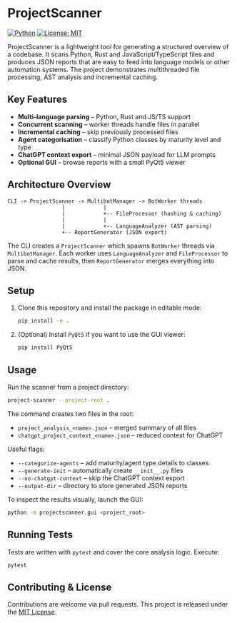 # ProjectScanner

[![Python](https://img.shields.io/badge/python-3.12+-blue.svg)](https://www.python.org/)
[![License: MIT](https://img.shields.io/badge/License-MIT-yellow.svg)](LICENSE)

ProjectScanner is a lightweight tool for generating a structured overview of a codebase. It scans Python, Rust and JavaScript/TypeScript files and produces JSON reports that are easy to feed into language models or other automation systems. The project demonstrates multithreaded file processing, AST analysis and incremental caching.

## Key Features

- **Multi‑language parsing** – Python, Rust and JS/TS support
- **Concurrent scanning** – worker threads handle files in parallel
- **Incremental caching** – skip previously processed files
- **Agent categorisation** – classify Python classes by maturity level and type
- **ChatGPT context export** – minimal JSON payload for LLM prompts
- **Optional GUI** – browse reports with a small PyQt5 viewer

## Architecture Overview

```
CLI -> ProjectScanner -> MultibotManager -> BotWorker threads
                 |            |
                 |            +-- FileProcessor (hashing & caching)
                 |            |
                 |            +-- LanguageAnalyzer (AST parsing)
                 +-- ReportGenerator (JSON export)
```

The CLI creates a `ProjectScanner` which spawns `BotWorker` threads via `MultibotManager`. Each worker uses `LanguageAnalyzer` and `FileProcessor` to parse and cache results, then `ReportGenerator` merges everything into JSON.

## Setup

1. Clone this repository and install the package in editable mode:
   ```bash
   pip install -e .
   ```
2. (Optional) Install `PyQt5` if you want to use the GUI viewer:
   ```bash
   pip install PyQt5
   ```

## Usage

Run the scanner from a project directory:

```bash
project-scanner --project-root .
```

The command creates two files in the root:

- `project_analysis_<name>.json` – merged summary of all files
- `chatgpt_project_context_<name>.json` – reduced context for ChatGPT

Useful flags:

- `--categorize-agents` – add maturity/agent type details to classes
- `--generate-init` – automatically create `__init__.py` files
- `--no-chatgpt-context` – skip the ChatGPT context export
- `--output-dir` – directory to store generated JSON reports

To inspect the results visually, launch the GUI:

```bash
python -m projectscanner.gui <project_root>
```

## Running Tests

Tests are written with `pytest` and cover the core analysis logic. Execute:

```bash
pytest
```

## Contributing & License

Contributions are welcome via pull requests. This project is released under the [MIT License](LICENSE).

